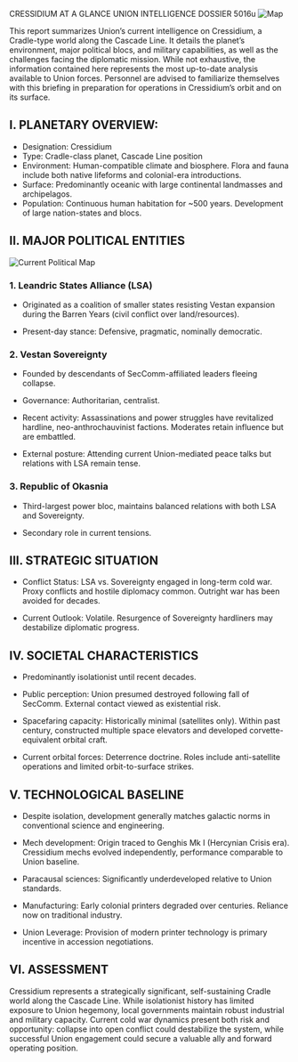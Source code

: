 CRESSIDIUM AT A GLANCE
UNION INTELLIGENCE DOSSIER
5016u
![Map](/events/000/map.png)

This report summarizes Union’s current intelligence on Cressidium, a Cradle-type world along the Cascade Line. It details the planet’s environment, major political blocs, and military capabilities, as well as the challenges facing the diplomatic mission. While not exhaustive, the information contained here represents the most up-to-date analysis available to Union forces. Personnel are advised to familiarize themselves with this briefing in preparation for operations in Cressidium’s orbit and on its surface.

## I. PLANETARY OVERVIEW:

- Designation: Cressidium
- Type: Cradle-class planet, Cascade Line position
- Environment: Human-compatible climate and biosphere. Flora and fauna include both native lifeforms and colonial-era introductions.
- Surface: Predominantly oceanic with large continental landmasses and archipelagos.
- Population: Continuous human habitation for ~500 years. Development of large nation-states and blocs.

## II. MAJOR POLITICAL ENTITIES

![Current Political Map](/events/000/map.png)

### 1. Leandric States Alliance (LSA)

- Originated as a coalition of smaller states resisting Vestan expansion during the Barren Years (civil conflict over land/resources).

- Present-day stance: Defensive, pragmatic, nominally democratic.

### 2. Vestan Sovereignty

- Founded by descendants of SecComm-affiliated leaders fleeing collapse.

- Governance: Authoritarian, centralist.

- Recent activity: Assassinations and power struggles have revitalized hardline, neo-anthrochauvinist factions. Moderates retain influence but are embattled.

- External posture: Attending current Union-mediated peace talks but relations with LSA remain tense.

### 3. Republic of Okasnia

- Third-largest power bloc, maintains balanced relations with both LSA and Sovereignty.

- Secondary role in current tensions.

## III. STRATEGIC SITUATION

- Conflict Status: LSA vs. Sovereignty engaged in long-term cold war. Proxy conflicts and hostile diplomacy common. Outright war has been avoided for decades.

- Current Outlook: Volatile. Resurgence of Sovereignty hardliners may destabilize diplomatic progress.

## IV. SOCIETAL CHARACTERISTICS

- Predominantly isolationist until recent decades.

- Public perception: Union presumed destroyed following fall of SecComm. External contact viewed as existential risk.

- Spacefaring capacity: Historically minimal (satellites only). Within past century, constructed multiple space elevators and developed corvette-equivalent orbital craft.

- Current orbital forces: Deterrence doctrine. Roles include anti-satellite operations and limited orbit-to-surface strikes.

## V. TECHNOLOGICAL BASELINE

- Despite isolation, development generally matches galactic norms in conventional science and engineering.

- Mech development: Origin traced to Genghis Mk I (Hercynian Crisis era). Cressidium mechs evolved independently, performance comparable to Union baseline.

- Paracausal sciences: Significantly underdeveloped relative to Union standards.

- Manufacturing: Early colonial printers degraded over centuries. Reliance now on traditional industry.

- Union Leverage: Provision of modern printer technology is primary incentive in accession negotiations.

## VI. ASSESSMENT

Cressidium represents a strategically significant, self-sustaining Cradle world along the Cascade Line. While isolationist history has limited exposure to Union hegemony, local governments maintain robust industrial and military capacity. Current cold war dynamics present both risk and opportunity: collapse into open conflict could destabilize the system, while successful Union engagement could secure a valuable ally and forward operating position.
